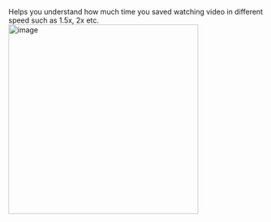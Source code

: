 Helps you understand how much time you saved watching video in different speed such as 1.5x, 2x etc. 
<img width="374" alt="image" src="https://github.com/user-attachments/assets/4fc963f4-17de-4638-bd36-a21a7de52932">
